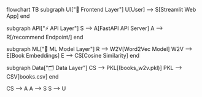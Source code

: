 flowchart TB
  subgraph UI["🎨 Frontend Layer"]
    U[User] --> S[Streamlit Web App]
  end

  subgraph API["⚡ API Layer"]
    S --> A[FastAPI API Server]
    A --> R[/recommend Endpoint/]
  end

  subgraph ML["🧠 ML Model Layer"]
    R --> W2V[Word2Vec Model]
    W2V --> E[Book Embeddings]
    E --> CS[Cosine Similarity]
  end

  subgraph Data["🗂️ Data Layer"]
    CS --> PKL[(books_w2v.pkl)]
    PKL --> CSV[books.csv]
  end

  CS --> A
  A --> S
  S --> U


